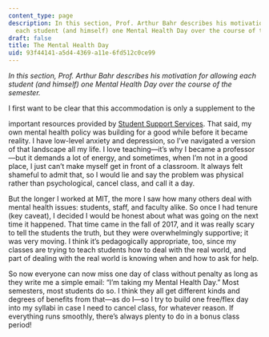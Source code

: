 ```yaml
---
content_type: page
description: In this section, Prof. Arthur Bahr describes his motivation for allowing
  each student (and himself) one Mental Health Day over the course of the semester.
draft: false
title: The Mental Health Day
uid: 93f44141-a5d4-4369-a11e-6fd512c0ce99
---
```

*In this section, Prof. Arthur Bahr describes his motivation for allowing each student (and himself) one Mental Health Day over the course of the semester.*

I first want to be clear that this accommodation is only a supplement to the 

important resources provided by [Student Support Services](https://studentlife.mit.edu/s3). That said, my own mental health policy was building for a good while before it became reality. I have low-level anxiety and depression, so I’ve navigated a version of that landscape all my life. I love teaching—it’s why I became a professor—but it demands a lot of energy, and sometimes, when I’m not in a good place, I just can’t make myself get in front of a classroom. It always felt shameful to admit that, so I would lie and say the problem was physical rather than psychological, cancel class, and call it a day.

But the longer I worked at MIT, the more I saw how many others deal with mental health issues: students, staff, and faculty alike. So once I had tenure (key caveat), I decided I would be honest about what was going on the next time it happened. That time came in the fall of 2017, and it was really scary to tell the students the truth, but they were overwhelmingly supportive; it was very moving. I think it’s pedagogically appropriate, too, since my classes are trying to teach students how to deal with the real world, and part of dealing with the real world is knowing when and how to ask for help.

So now everyone can now miss one day of class without penalty as long as they write me a simple email: “I’m taking my Mental Health Day.” Most semesters, most students do so. I think they all get different kinds and degrees of benefits from that—as do I—so I try to build one free/flex day into my syllabi in case I need to cancel class, for whatever reason. If everything runs smoothly, there’s always plenty to do in a bonus class period!